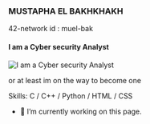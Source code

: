 
### MUSTAPHA EL BAKHKHAKH
42-network id : muel-bak
#### I am a Cyber security Analyst
![I am a Cyber security Analyst](https://github.com/ELPatrinum/push_swap_Demo/blob/master/Black%20and%20Blue%20Neon%20Tech%20Online%20Sale%20Cyber%20Monday%20Sale%20Video.gif?raw=true)

or at least im on the way to become one

Skills: C / C++ / Python / HTML / CSS

- 🔭 I’m currently working on this page. 




